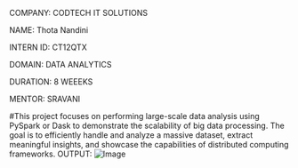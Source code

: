 COMPANY: CODTECH IT SOLUTIONS

NAME: Thota Nandini

INTERN ID: CT12QTX

DOMAIN: DATA ANALYTICS

DURATION: 8 WEEEKS

MENTOR: SRAVANI

#This project focuses on performing large-scale data analysis using PySpark or Dask to demonstrate the scalability of big data processing. The goal is to efficiently handle and analyze a massive dataset, extract meaningful insights, and showcase the capabilities of distributed computing frameworks.
OUTPUT: ![Image](https://github.com/user-attachments/assets/06b4554a-4d2c-4a60-b75d-4fafb4e45d5a)
